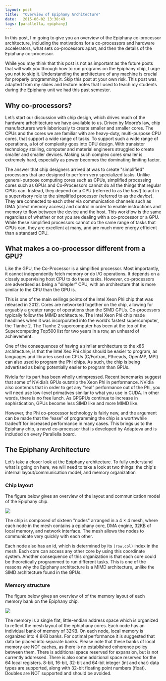 ```yaml
---
layout: post
title:  "Overview of Epiphany Architecture"
date:   2015-06-02 13:38:49
tags: [parallella, epiphany]
---
```

In this post, I'm going to give you an overview of the Epiphany co-processor
architecture, including the motivations for a co-processors and hardware
accelerators, what sets co-processors apart, and then the details of the 
Epiphany co-processor. 

While you may think that this post is not as important as the future posts that
will walk you through how to run programs on the Epiphany chip, I urge you not 
to skip it. Understanding the architecture of any machine is crucial for 
properly programming it. Skip this post at your own risk. This post was adapted 
from my slides and lecture notes that I used to teach my students during the 
Epiphany unit we had this past semester.
 
## Why co-processors?
Let’s start our discussion with chip design, which drives much of the hardware 
arhchitecture we have available to us. Driven by Moore’s law, chip manufacturers work 
laboriously to create smaller and smaller cores. The CPUs and the cores we are 
familiar with are heavy-duty, multi-purpose CPU cores, that support a wide 
range of tasks. To support such a wide range of operations, a lot of 
complexity goes into CPU design. With transistor technology stalling, computer 
and material engineers struggled to create smaller and smaller devices. Making 
such complex cores smaller is extremely hard, especially as power becomes the 
dominating limiting factor. 

The answer that chip designers arrived at was to create "simplified" processors 
that are designed to perform very specialized tasks. Unlike general-purpose 
computing cores such as CPUs, simplified processing cores such as GPUs and 
Co-Processors cannot do all the things that regular CPUs can. Instead, they 
depend on a CPU (referred to as the *host*) to act in a supervisory role to 
the simplified processor (referred to as the *device*). They are connected to 
each other via communication channels such as DMA (direct memory access) and
control in order to enable instructions and memory to flow between the device 
and the host. This workflow is the same regardless of whether or not you 
are dealing with a co-processor or a GPU. While these simplified processors 
cannot do the same range of tasks that CPUs can, they are excellent at many, 
and are much more energy efficient than a standard CPU.

## What makes a co-processor different from a GPU?
Like the GPU, the Co-Processor is a simplified processor. Most importantly, it 
cannot independently fetch memory or do I/O operations. It depends on a 
closely supervising host CPU to do these tasks. However, co-processors are 
advertised as being a "simpler" CPU, with an architecture that is more similar 
to the CPU than the GPU is. 

This is one of the main sellings points of the Intel Xeon Phi chip that was 
released in 2012. Cores are networked together on the chip, allowing for 
arguably a greater range of operations than the SIMD GPUs. Co-processors 
typically follow the MIMD architecture. The Intel Xeon Phi chip made headlines 
when it was incorporated into the world’s fastest supercomputer, the Tianhe 2. 
The Tianhe 2 supercomputer has been at the top of the Supercomputing Top500 
list for two years in a row, an unheard of achievement.

One of the consequences of having a similar architecture to the x86 
architecture, is that the Intel Xeo Phi chips should be easier to program, as 
languages and libraries used on CPUs (C/Fortran, Pthreads, OpenMP, MPI) can 
also used to program the Phi chips. As such, the chip is being advertised as 
being potentially easier to program than GPUs. 

Nvidia for its part has been wholly unimpressed. Recent bencmarks suggest that 
some of NVidia’s GPUs outstrip the Xeon Phi in performance. NVidia also
contends that in order to get any “real” performance out of the Phi, you will 
need use low-level primatives similar to what you use in CUDA. In other words, 
there is no free lunch. As GPGPUs continue to increase in sophistication, 
GPUs become less SIMD like and more MIMD like. 

However, the Phi co-processor technology is fairly new, and the argument can be 
made that the “ease” of programming the chip is a worthwhile tradeoff for 
increased performance in many cases. This brings us to the Epiphany chip, a 
novel co-processor that is developed by Adapteva and is included on every 
Parallella board.

## The Epiphany Architecture
Let’s take a closer look at the Epiphany architecture. To fully understand 
what is going on here, we will need to take a look at two things: the 
chip's internal layout/communication model, and memory organization

### Chip layout
The figure below gives an overview of the layout and communication model of 
the Epiphany chip.

![](http://suzannejmatthews.com/images/epiphany-chip.PNG) 

The chip is composed of sixteen "nodes" arranged in a 4 × 4 mesh, where 
each node in the mesh contains a epiphany core, DMA engine, 32KB of local 
memory, and network interface. The mesh allows the nodes to communicate very 
quickly with each other. 

Each node also has an id, which is determined by its `(row,col)` index in the 
mesh. Each core can access any other core by using this coordinate system. 
Another consequence of this organization is that each core could be 
theoretically programmed to run different tasks. This is one of the reasons 
why the Epiphany architecture is a MIMD architecture, unlike the SIMD 
architecture found in the GPUs.

### Memory structure
The figure below gives an overview of of the memory layout of each memory 
bank on the Epiphany chip.

![](http://suzannejmatthews.com/images/epiphany-memory.PNG) 

The memory is a single flat, little-endian address space which is organized to 
reflect the mesh layout of the ephiphany cores. Each node has an individual 
bank of memory of 32KB. On each node, local memory is organized into 4 
8KB banks. For optimal performance it is suggested that data be placed into
separate banks. Please note that these banks of local memory are NOT caches, 
as there is no established coherence policy between them. There is additional 
space reserved for expansion, but is not currently addressed. There is also 
some additional space reserved for the 64 local registers. 8-bit, 16-bit, 
32-bit and 64-bit integer (int and char) data types are supported, along with 
32-bit floating point numbers (float). Doubles are NOT supported and should be 
avoided.

[parallella]:      https://www.parallella.org/
[pdf2]: http://www.suzannejmatthews.com/private/SSHParallella.pdf 
[putty]: http://www.chiark.greenend.org.uk/~sgtatham/putty/download.html
[crossover]: http://en.wikipedia.org/wiki/Ethernet_crossover_cable
